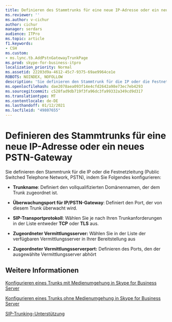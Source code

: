```yaml
---
title: Definieren des Stammtrunks für eine neue IP-Adresse oder ein neues PSTN-Gateway
ms.reviewer: ''
ms.author: v-cichur
author: cichur
manager: serdars
audience: ITPro
ms.topic: article
f1.keywords:
- CSH
ms.custom:
- ms.lync.tb.AddPstnGatewayTrunkPage
ms.prod: skype-for-business-itpro
localization_priority: Normal
ms.assetid: 22203d9a-4612-45c7-9375-69ae9964ce1e
ROBOTS: NOINDEX, NOFOLLOW
description: 'Sie definieren den Stammtrunk für die IP oder die Festnetzleitung (Public Switched Telephone Network, PSTN), indem Sie Folgendes konfigurieren:'
ms.openlocfilehash: dae2078aea093f14e4cfd2642a98e73ec7eb4293
ms.sourcegitcommit: c528fad9db719f3fa96dc3fa99332a349cd9d317
ms.translationtype: MT
ms.contentlocale: de-DE
ms.lasthandoff: 01/12/2021
ms.locfileid: "49807655"
---
```

# <a name="define-the-root-trunk-for-a-new-ip-or-pstn-gateway"></a>Definieren des Stammtrunks für eine neue IP-Adresse oder ein neues PSTN-Gateway

Sie definieren den Stammtrunk für die IP oder die Festnetzleitung (Public Switched Telephone Network, PSTN), indem Sie Folgendes konfigurieren:

- **Trunkname**: Definiert den vollqualifizierten Domänennamen, der dem Trunk zugeordnet ist.

- **Überwachungsport für IP/PSTN-Gateway**: Definiert den Port, der von diesem Trunk überwacht wird.

- **SIP-Transportprotokoll**: Wählen Sie je nach Ihren Trunkanforderungen in der Liste entweder **TCP** oder **TLS** aus.

- **Zugeordneter Vermittlungsserver:** Wählen Sie in der Liste der verfügbaren Vermittlungsserver in Ihrer Bereitstellung aus

- **Zugeordneter Vermittlungsserverport:** Definieren des Ports, den der ausgewählte Vermittlungsserver abhört

## <a name="see-also"></a>Weitere Informationen

[Konfigurieren eines Trunks mit Medienumgehung in Skype for Business Server](../../../deploy/deploy-enterprise-voice/configure-trunk-with-media-bypass.md)

[Konfigurieren eines Trunks ohne Medienumgehung in Skype for Business Server](../../../deploy/deploy-enterprise-voice/configure-trunk-without-media-bypass.md)

[SIP-Trunking-Unterstützung](https://technet.microsoft.com/library/e3042831-e8d8-4ea2-baa2-1a697401ffa0.aspx)
